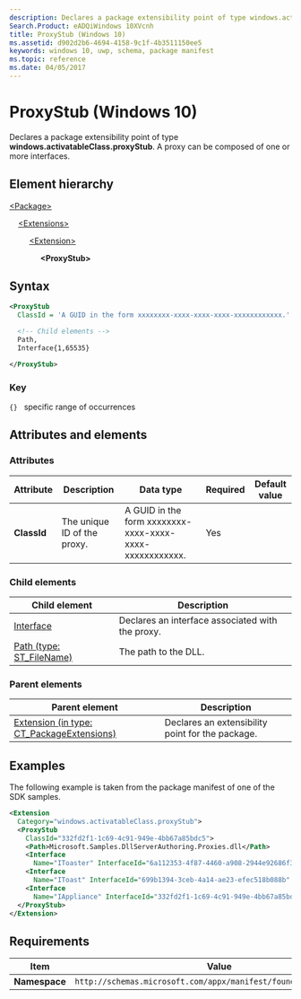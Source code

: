 ```yaml
---
description: Declares a package extensibility point of type windows.activatableClass.proxyStub (Windows 10).
Search.Product: eADQiWindows 10XVcnh
title: ProxyStub (Windows 10)
ms.assetid: d902d2b6-4694-4158-9c1f-4b3511150ee5
keywords: windows 10, uwp, schema, package manifest
ms.topic: reference
ms.date: 04/05/2017
---
```


# ProxyStub (Windows 10)

Declares a package extensibility point of type **windows.activatableClass.proxyStub**. A proxy can be composed of one or more interfaces.

## Element hierarchy

[\<Package\>](element-package.md)

&nbsp;&nbsp;&nbsp;&nbsp;[\<Extensions\>](element-extensions.md)

&nbsp;&nbsp;&nbsp;&nbsp; &nbsp;&nbsp;&nbsp;&nbsp;[\<Extension\>](element-extension.md)

&nbsp;&nbsp;&nbsp;&nbsp; &nbsp;&nbsp;&nbsp;&nbsp; &nbsp;&nbsp;&nbsp;&nbsp;**\<ProxyStub\>**

## Syntax

```xml
<ProxyStub
  ClassId = 'A GUID in the form xxxxxxxx-xxxx-xxxx-xxxx-xxxxxxxxxxxx.' >

  <!-- Child elements -->
  Path,
  Interface{1,65535}

</ProxyStub>
```

### Key

`{}`   specific range of occurrences

## Attributes and elements

### Attributes

| Attribute | Description | Data type | Required | Default value |
|-|-|-|-|-|
| **ClassId** | The unique ID of the proxy. | A GUID in the form xxxxxxxx-xxxx-xxxx-xxxx-xxxxxxxxxxxx. | Yes |  |

### Child elements

| Child element | Description |
|-|-|
| [Interface](element-interface.md) | Declares an interface associated with the proxy. |
| [Path (type: ST_FileName)](element-2-path.md) | The path to the DLL. |

### Parent elements

| Parent element | Description |
|-|-|
| [Extension (in type: CT_PackageExtensions)](element-extension.md) | Declares an extensibility point for the package. |

## Examples

The following example is taken from the package manifest of one of the SDK samples.

```xml
<Extension
  Category="windows.activatableClass.proxyStub">
  <ProxyStub
    ClassId="332fd2f1-1c69-4c91-949e-4bb67a85bdc5">
    <Path>Microsoft.Samples.DllServerAuthoring.Proxies.dll</Path>
    <Interface
      Name="IToaster" InterfaceId="6a112353-4f87-4460-a908-2944e92686f3" />
    <Interface
      Name="IToast" InterfaceId="699b1394-3ceb-4a14-ae23-efec518b088b" />
    <Interface
      Name="IAppliance" InterfaceId="332fd2f1-1c69-4c91-949e-4bb67a85bdc5" />
  </ProxyStub>
</Extension>

```

## Requirements

| Item | Value |
|--|--|
| **Namespace** | `http://schemas.microsoft.com/appx/manifest/foundation/windows10` |
